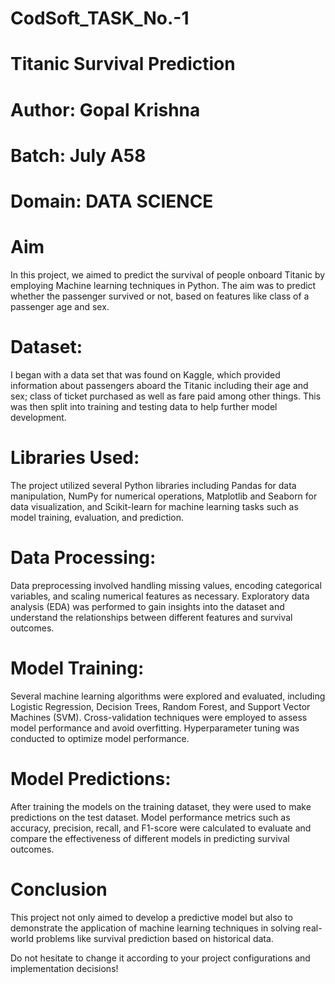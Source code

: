 # CodSoft_TASK_No.-1
# Titanic Survival Prediction 
# Author: Gopal Krishna 
# Batch: July A58
# Domain: DATA SCIENCE 

# **Aim**
In this project, we aimed to predict the survival of people onboard Titanic by employing Machine learning techniques in Python. The aim was to predict whether the passenger survived or not, based on features like class of a passenger age and sex.

# **Dataset:**
I began with a data set that was found on Kaggle, which provided information about passengers aboard the Titanic including their age and sex; class of ticket purchased as well as fare paid among other things. This was then split into training and testing data to help further model development.

# **Libraries Used:**
The project utilized several Python libraries including Pandas for data manipulation, NumPy for numerical operations, Matplotlib and Seaborn for data visualization, and Scikit-learn for machine learning tasks such as model training, evaluation, and prediction.

# **Data Processing:**
Data preprocessing involved handling missing values, encoding categorical variables, and scaling numerical features as necessary. Exploratory data analysis (EDA) was performed to gain insights into the dataset and understand the relationships between different features and survival outcomes.

# **Model Training:**
Several machine learning algorithms were explored and evaluated, including Logistic Regression, Decision Trees, Random Forest, and Support Vector Machines (SVM). Cross-validation techniques were employed to assess model performance and avoid overfitting. Hyperparameter tuning was conducted to optimize model performance.

# **Model Predictions:**
After training the models on the training dataset, they were used to make predictions on the test dataset. Model performance metrics such as accuracy, precision, recall, and F1-score were calculated to evaluate and compare the effectiveness of different models in predicting survival outcomes.

# Conclusion 
This project not only aimed to develop a predictive model but also to demonstrate the application of machine learning techniques in solving real-world problems like survival prediction based on historical data.

Do not hesitate to change it according to your project configurations and implementation decisions!


